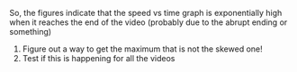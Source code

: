 So, the figures indicate that the speed vs time graph is exponentially high when it reaches the end of the video (probably due to the abrupt ending or something)

1. Figure out a way to get the maximum that is not the skewed one!
2. Test if this is happening for all the videos